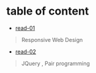 # table of content

* [read-01](https://motasemalsqoor.github.io/reading-notes/301/read-1) 
> Responsive Web Design

* [read-02](https://motasemalsqoor.github.io/reading-notes/301/read-2) 
> JQuery  , Pair programming
